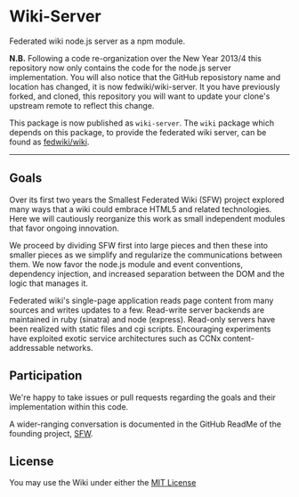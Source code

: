 # Wiki-Server

Federated wiki node.js server as a npm module.

**N.B.** Following a code re-organization over the New Year 2013/4 this
repository now only contains the code for the node.js server implementation.
You will also notice that the GitHub reposistory name and location has
changed, it is now fedwiki/wiki-server. It you have previously forked,
and cloned, this repository you will want to update your clone's upstream
remote to reflect this change.

This package is now published as ```wiki-server```. The ```wiki```
package which depends on this package, to provide the federated wiki server,
can be found as [fedwiki/wiki](https://github.com/fedwiki/wiki).

* * *

## Goals

Over its first two years the Smallest Federated Wiki (SFW) project explored
many ways that a wiki could embrace HTML5 and related technologies. Here
we will cautiously reorganize this work as small independent modules that
favor ongoing innovation.

We proceed by dividing SFW first into large pieces and then these into
smaller pieces as we simplify and regularize the communications between them.
We now favor the node.js module and event conventions, dependency injection,
and increased separation between the DOM and the logic that manages it.

Federated wiki's single-page application reads page content from many sources
and writes updates to a few. Read-write server backends are maintained in
ruby (sinatra) and node (express). Read-only servers have been realized
with static files and cgi scripts. Encouraging experiments have exploited
exotic service architectures such as CCNx content-addressable networks.

## Participation

We're happy to take issues or pull requests regarding the goals and
their implementation within this code.

A wider-ranging conversation is documented in the GitHub ReadMe of the
founding project, [SFW](https://github.com/WardCunningham/Smallest-Federated-Wiki/blob/master/ReadMe.md).

## License

You may use the Wiki under either the
[MIT License](https://github.com/WardCunningham/wiki/blob/master/LICENSE.txt)
